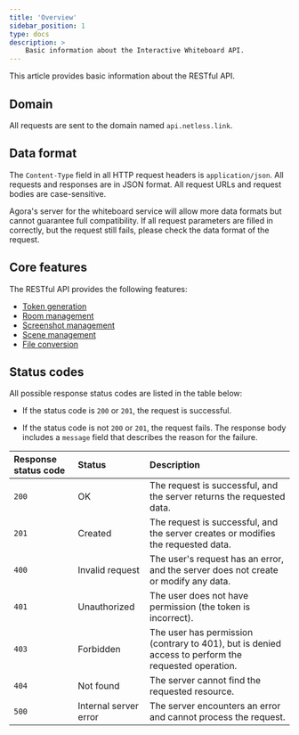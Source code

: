 ```yaml
---
title: 'Overview'
sidebar_position: 1
type: docs
description: >
    Basic information about the Interactive Whiteboard API.
---
```


This article provides basic information about the <Vg k="WHITE_SDK" /> RESTful API.

## Domain

All requests are sent to the domain named `api.netless.link`.

## Data format

The `Content-Type` field in all HTTP request headers is `application/json`. All requests and responses are in JSON format. All request URLs and request bodies are case-sensitive.

<div class="alert note">Agora's server for the whiteboard service will allow more data formats but cannot guarantee full compatibility. If all request parameters are filled in correctly, but the request still fails, please check the data format of the request.</div>

## Core features

The <Vg k="WHITE_SDK" /> RESTful API provides the following features:

- [Token generation](../../whiteboard-sdk/develop/generate-token-rest)
- [Room management](room-management)
- [Screenshot management](screenshots)
- [Scene management](scene-management)
- [File conversion](file-conversion)

## Status codes

All possible response status codes are listed in the table below:

- If the status code is `200` or `201`, the request is successful.

- If the status code is not `200` or `201`, the request fails. The response body includes a `message` field that describes the reason for the failure.

| Response status code | Status | Description |
| :-------------- | :-------------------- | :--------------------------------------------------------- |
| `200` | OK | The request is successful, and the server returns the requested data. |
| `201` | Created | The request is successful, and the server creates or modifies the requested data. |
| `400` | Invalid request | The user's request has an error, and the server does not create or modify any data. |
| `401` | Unauthorized | The user does not have permission (the token is incorrect). |
| `403` | Forbidden | The user has permission (contrary to 401), but is denied access to perform the requested operation. |
| `404` | Not found | The server cannot find the requested resource. |
| `500` | Internal server error | The server encounters an error and cannot process the request. |